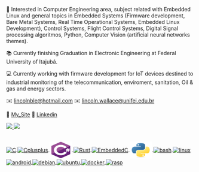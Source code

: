    :pushpin: Interested in Computer Engineering area, subject related with Embedded Linux and general topics in Embedded Systems (Firmware development, Bare Metal Systems, Real Time Operational Systems, Embedded Linux Development), Control Systems, Flight Control Systems, Digital Signal processing algoritmos, Python, Computer Vision (artificial neural networks themes).
   
   :books: Currently finishing Graduation in Electronic Engineering at Federal University of Itajubá.
   
   :computer: Currently working with firmware development for IoT devices destined to industrial monitoring of the telecommunication, enviroment, sanitation, Oil & gas and energy sectors. 
            
  ✉️ lincolnble@hotmail.com
  ✉️ lincoln.wallace@unifei.edu.br
  
  🔗 [My_Site](http://bit.ly/CV_LINCOLN "Lincoln's website")      🔗 [Linkedin](https://www.linkedin.com/in/lincoln-wallace-64ab29138/ "Lincoln's Linkedin")
  
 <div>
  <a href="http://bit.ly/CV_LINCOLN">
  <img height="180em" src="https://github-readme-stats.vercel.app/api?username=LOCNNIL&show_icons=true&theme=github_dark&include_all_commits=true&count_private=true"/>
  <img height="180em" src="https://github-readme-stats.vercel.app/api/top-langs/?username=LOCNNIL&layout=compact&langs_count=7&theme=github_dark"/>
</div>
   
<div style="display: inline_block"><br>
          
  <img align="center" alt="C" height="45" width="60" img src="https://cdn.jsdelivr.net/gh/devicons/devicon/icons/c/c-original.svg"></img>
  <img align="center" alt="Cplusplus" height="45" width="60" img src="https://cdn.jsdelivr.net/gh/devicons/devicon/icons/cplusplus/cplusplus-original.svg"></img>
  <img align="center" alt="Csharp" height="45" width="60" src="https://raw.githubusercontent.com/devicons/devicon/master/icons/csharp/csharp-original.svg"></img>
  <img align="center" alt="Rust" height="67.5" width="90" src="https://cdn.jsdelivr.net/gh/devicons/devicon/icons/rust/rust-plain.svg"></img>
  <img align="center" alt="EmbeddedC" height="45" width="60" img src="https://cdn.jsdelivr.net/gh/devicons/devicon/icons/embeddedc/embeddedc-original.svg"></img>
  <img align="center" alt="Python" height="45" width="60" src="https://raw.githubusercontent.com/devicons/devicon/master/icons/python/python-original.svg"></img>
  <img align="center" alt="bash"  height="45" width="60" src="https://cdn.jsdelivr.net/gh/devicons/devicon/icons/bash/bash-original.svg"></img>
  <img align="center" alt="linux"  height="45" width="60" src="https://cdn.jsdelivr.net/gh/devicons/devicon/icons/linux/linux-original.svg"></img>
  <img align="center" alt="android"  height="45" width="60" src="https://cdn.jsdelivr.net/gh/devicons/devicon/icons/android/android-original.svg"></img>
  <img align="center" alt="debian"  height="45" width="60" src="https://cdn.jsdelivr.net/gh/devicons/devicon/icons/debian/debian-original.svg"></img>
  <img align="center" alt="ubuntu"  height="45" width="60" src="https://cdn.jsdelivr.net/gh/devicons/devicon/icons/ubuntu/ubuntu-plain.svg"></img>
  <img align="center" alt="docker"  height="67.5" width="90" src="https://cdn.jsdelivr.net/gh/devicons/devicon/icons/docker/docker-original.svg"></img>
  <img align="center" alt="rasp"  height="45" width="60" src="https://cdn.jsdelivr.net/gh/devicons/devicon/icons/raspberrypi/raspberrypi-original.svg"></img>
</div>
<!--Remeber to add a gif  here!-->
